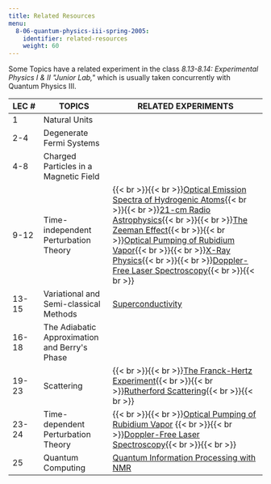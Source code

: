 ```yaml
---
title: Related Resources
menu:
  8-06-quantum-physics-iii-spring-2005:
    identifier: related-resources
    weight: 60
---
```

Some Topics have a related experiment in the class _8.13-8.14: Experimental Physics I & II "Junior Lab,"_ which is usually taken concurrently with Quantum Physics III.

| LEC # | TOPICS | RELATED EXPERIMENTS |
| --- | --- | --- |
| 1 | Natural Units |   |
| 2-4 | Degenerate Fermi Systems |   |
| 4-8 | Charged Particles in a Magnetic Field |   |
| 9-12 | Time-independent Perturbation Theory | {{< br >}}{{< br >}}[Optical Emission Spectra of Hydrogenic Atoms](/courses/physics/8-13-14-experimental-physics-i-ii-junior-lab-fall-2007-spring-2008/labs/lab11){{< br >}}{{< br >}}[21-cm Radio Astrophysics](/courses/physics/8-13-14-experimental-physics-i-ii-junior-lab-fall-2007-spring-2008/labs/lab15){{< br >}}{{< br >}}[The Zeeman Effect](/courses/physics/8-13-14-experimental-physics-i-ii-junior-lab-fall-2007-spring-2008/labs/lab16){{< br >}}{{< br >}}[Optical Pumping of Rubidium Vapor](/courses/physics/8-13-14-experimental-physics-i-ii-junior-lab-fall-2007-spring-2008/labs/lab17){{< br >}}{{< br >}}[X-Ray Physics](/courses/physics/8-13-14-experimental-physics-i-ii-junior-lab-fall-2007-spring-2008/labs/lab19){{< br >}}{{< br >}}[Doppler-Free Laser Spectroscopy](/courses/physics/8-13-14-experimental-physics-i-ii-junior-lab-fall-2007-spring-2008/labs/lab21){{< br >}}{{< br >}} |
| 13-15 | Variational and Semi-classical Methods | [Superconductivity](/courses/physics/8-13-14-experimental-physics-i-ii-junior-lab-fall-2007-spring-2008/labs/lab20) |
| 16-18 | The Adiabatic Approximation and Berry's Phase |   |
| 19-23 | Scattering | {{< br >}}{{< br >}}[The Franck-Hertz Experiment](/courses/physics/8-13-14-experimental-physics-i-ii-junior-lab-fall-2007-spring-2008/labs/lab6){{< br >}}{{< br >}}[Rutherford Scattering](/courses/physics/8-13-14-experimental-physics-i-ii-junior-lab-fall-2007-spring-2008/labs/lab10){{< br >}}{{< br >}} |
| 23-24 | Time-dependent Perturbation Theory | {{< br >}}{{< br >}}[Optical Pumping of Rubidium Vapor](/courses/physics/8-13-14-experimental-physics-i-ii-junior-lab-fall-2007-spring-2008/labs/lab17) {{< br >}}{{< br >}}[Doppler-Free Laser Spectroscopy](/courses/physics/8-13-14-experimental-physics-i-ii-junior-lab-fall-2007-spring-2008/labs/lab21){{< br >}}{{< br >}} |
| 25 | Quantum Computing | [Quantum Information Processing with NMR](/courses/physics/8-13-14-experimental-physics-i-ii-junior-lab-fall-2007-spring-2008/labs/lab22)